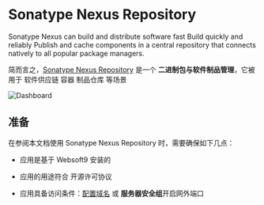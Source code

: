 # Sonatype Nexus Repository

Sonatype Nexus  can build and distribute software fast Build quickly and reliably Publish and cache components in a central repository that connects natively to all popular package managers. 

简而言之，[Sonatype Nexus Repository](https://www.sonatype.com/products/sonatype-nexus-repository) 是一个 **二进制包与软件制品管理**，它被用于 软件供应链 容器 制品仓库  等场景


![Dashboard](https://libs.websoft9.com/Websoft9/DocsPicture/zh/nexus/nexus-gui-websoft9.webp)


## 准备

在参阅本文档使用 Sonatype Nexus Repository 时，需要确保如下几点：

- 应用是基于 Websoft9 安装的

- 应用的用途符合 [](https://opensource.org/license/epl-1-0/) 开源许可协议

- 应用具备访问条件：[配置域名](./guide/appsetdomain) 或 **服务器安全组**开启网外端口